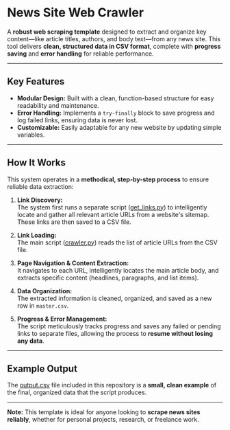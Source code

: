 # News Site Web Crawler

A **robust web scraping template** designed to extract and organize key content—like article titles, authors, and body text—from any news site. This tool delivers **clean, structured data in CSV format**, complete with **progress saving** and **error handling** for reliable performance.

---

## Key Features

- **Modular Design:** Built with a clean, function-based structure for easy readability and maintenance.
- **Error Handling:** Implements a `try-finally` block to save progress and log failed links, ensuring data is never lost.
- **Customizable:** Easily adaptable for any new website by updating simple variables.

---

## How It Works

This system operates in a **methodical, step-by-step process** to ensure reliable data extraction:

1. **Link Discovery:**  
   The system first runs a separate script ([get_links.py](https://github.com/Evaldas-Koncevicius/news-site-web-crawler/blob/main/get_links.py)) to intelligently locate and gather all relevant article URLs from a website's sitemap. These links are then saved to a CSV file.

2. **Link Loading:**  
   The main script ([crawler.py](https://github.com/Evaldas-Koncevicius/news-site-web-crawler/blob/main/crawler.py)) reads the list of article URLs from the CSV file.

3. **Page Navigation & Content Extraction:**  
   It navigates to each URL, intelligently locates the main article body, and extracts specific content (headlines, paragraphs, and list items).

4. **Data Organization:**  
   The extracted information is cleaned, organized, and saved as a new row in `master.csv`.

5. **Progress & Error Management:**  
   The script meticulously tracks progress and saves any failed or pending links to separate files, allowing the process to **resume without losing any data**.

---

## Example Output

The [output.csv](https://github.com/Evaldas-Koncevicius/news-site-web-crawler/blob/main/output.csv) file included in this repository is a **small, clean example** of the final, organized data that the script produces.

---

**Note:** This template is ideal for anyone looking to **scrape news sites reliably**, whether for personal projects, research, or freelance work.

